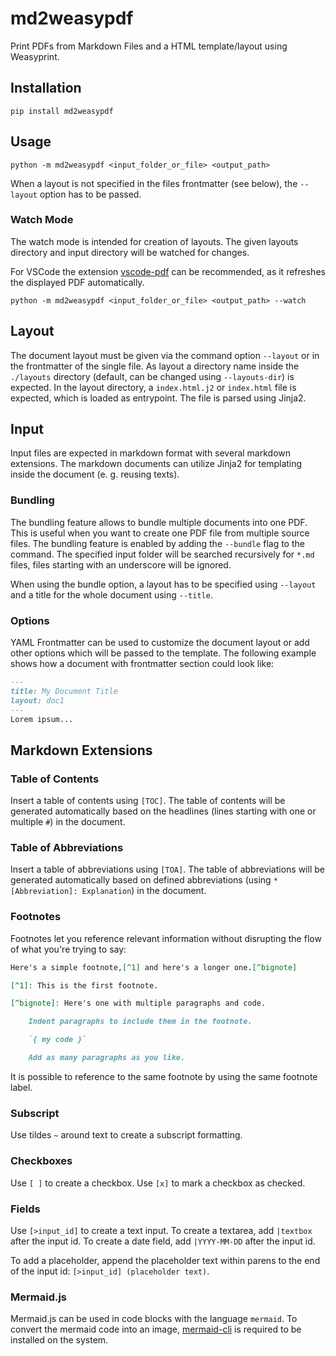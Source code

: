 # md2weasypdf

Print PDFs from Markdown Files and a HTML template/layout using Weasyprint.

## Installation

```shell
pip install md2weasypdf
```

## Usage

```shell
python -m md2weasypdf <input_folder_or_file> <output_path>
```

When a layout is not specified in the files frontmatter (see below), the `--layout` option has to be passed.

### Watch Mode

The watch mode is intended for creation of layouts. The given layouts directory and input directory will be watched for changes.

For VSCode the extension [vscode-pdf](https://marketplace.visualstudio.com/items?itemName=tomoki1207.pdf) can be recommended, as it refreshes the displayed PDF automatically.

```shell
python -m md2weasypdf <input_folder_or_file> <output_path> --watch
```

## Layout

The document layout must be given via the command option `--layout` or in the frontmatter of the single file. As layout a directory name inside the `./layouts` directory (default, can be changed using `--layouts-dir`) is expected. In the layout directory, a `index.html.j2` or `index.html` file is expected, which is loaded as entrypoint. The file is parsed using Jinja2.

## Input

Input files are expected in markdown format with several markdown extensions. The markdown documents can utilize Jinja2 for templating inside the document (e. g. reusing texts).

### Bundling

The bundling feature allows to bundle multiple documents into one PDF. This is useful when you want to create one PDF file from multiple source files. The bundling feature is enabled by adding the `--bundle` flag to the command. The specified input folder will be searched recursively for `*.md` files, files starting with an underscore will be ignored.

When using the bundle option, a layout has to be specified using `--layout` and a title for the whole document using `--title`.

### Options

YAML Frontmatter can be used to customize the document layout or add other options which will be passed to the template. The following example shows how a document with frontmatter section could look like:

```md
---
title: My Document Title
layout: doc1
---
Lorem ipsum...
```

## Markdown Extensions

### Table of Contents

Insert a table of contents using `[TOC]`. The table of contents will be generated automatically based on the headlines (lines starting with one or multiple `#`) in the document.

### Table of Abbreviations

Insert a table of abbreviations using `[TOA]`. The table of abbreviations will be generated automatically based on defined abbreviations (using `*[Abbreviation]: Explanation`) in the document.

### Footnotes

Footnotes let you reference relevant information without disrupting the flow of what you're trying to say:

```md
Here's a simple footnote,[^1] and here's a longer one.[^bignote]

[^1]: This is the first footnote.

[^bignote]: Here's one with multiple paragraphs and code.

    Indent paragraphs to include them in the footnote.

    `{ my code }`

    Add as many paragraphs as you like.
```

It is possible to reference to the same footnote by using the same footnote label.

### Subscript

Use tildes `~` around text to create a subscript formatting.

### Checkboxes

Use `[ ]` to create a checkbox. Use `[x]` to mark a checkbox as checked.

### Fields

Use `[>input_id]` to create a text input. To create a textarea, add `|textbox` after the input id. To create a date field, add `|YYYY-MM-DD` after the input id.

To add a placeholder, append the placeholder text within parens to the end of the input id: `[>input_id] (placeholder text)`.

### Mermaid.js

Mermaid.js can be used in code blocks with the language `mermaid`. To convert the mermaid code into an image, [mermaid-cli](https://github.com/mermaid-js/mermaid-cli) is required to be installed on the system.
